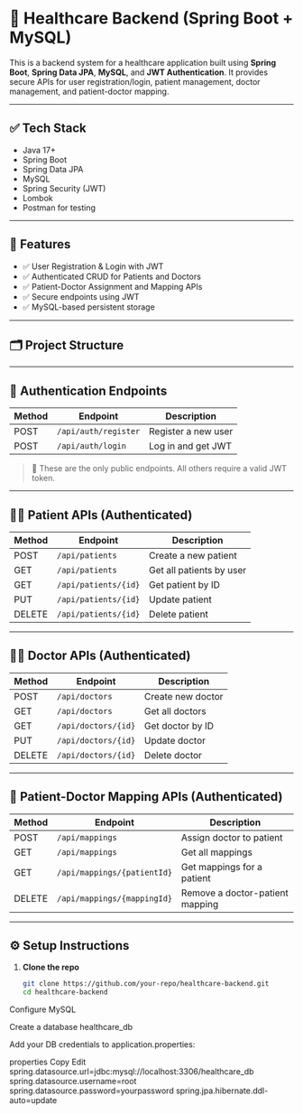# 🏥 Healthcare Backend (Spring Boot + MySQL)

This is a backend system for a healthcare application built using **Spring Boot**, **Spring Data JPA**, **MySQL**, and **JWT Authentication**. It provides secure APIs for user registration/login, patient management, doctor management, and patient-doctor mapping.

---

## ✅ Tech Stack

- Java 17+
- Spring Boot
- Spring Data JPA
- MySQL
- Spring Security (JWT)
- Lombok
- Postman for testing

---

## 🧾 Features

- ✅ User Registration & Login with JWT
- ✅ Authenticated CRUD for Patients and Doctors
- ✅ Patient-Doctor Assignment and Mapping APIs
- ✅ Secure endpoints using JWT
- ✅ MySQL-based persistent storage

---

## 🗂️ Project Structure


---

## 🔐 Authentication Endpoints

| Method | Endpoint             | Description            |
|--------|----------------------|------------------------|
| POST   | `/api/auth/register` | Register a new user    |
| POST   | `/api/auth/login`    | Log in and get JWT     |

> 📌 These are the only public endpoints. All others require a valid JWT token.

---

## 🧑‍⚕️ Patient APIs (Authenticated)

| Method | Endpoint             | Description              |
|--------|----------------------|--------------------------|
| POST   | `/api/patients`      | Create a new patient     |
| GET    | `/api/patients`      | Get all patients by user |
| GET    | `/api/patients/{id}` | Get patient by ID        |
| PUT    | `/api/patients/{id}` | Update patient           |
| DELETE | `/api/patients/{id}` | Delete patient           |

---

## 🧑‍⚕️ Doctor APIs (Authenticated)

| Method | Endpoint             | Description        |
|--------|----------------------|--------------------|
| POST   | `/api/doctors`       | Create new doctor  |
| GET    | `/api/doctors`       | Get all doctors    |
| GET    | `/api/doctors/{id}`  | Get doctor by ID   |
| PUT    | `/api/doctors/{id}`  | Update doctor      |
| DELETE | `/api/doctors/{id}`  | Delete doctor      |

---

## 🔗 Patient-Doctor Mapping APIs (Authenticated)

| Method | Endpoint                     | Description                        |
|--------|------------------------------|------------------------------------|
| POST   | `/api/mappings`              | Assign doctor to patient           |
| GET    | `/api/mappings`              | Get all mappings                   |
| GET    | `/api/mappings/{patientId}`  | Get mappings for a patient         |
| DELETE | `/api/mappings/{mappingId}`  | Remove a doctor-patient mapping    |

---

## ⚙️ Setup Instructions

1. **Clone the repo**
   ```bash
   git clone https://github.com/your-repo/healthcare-backend.git
   cd healthcare-backend
Configure MySQL

Create a database healthcare_db

Add your DB credentials to application.properties:

properties
Copy
Edit
spring.datasource.url=jdbc:mysql://localhost:3306/healthcare_db
spring.datasource.username=root
spring.datasource.password=yourpassword
spring.jpa.hibernate.ddl-auto=update
